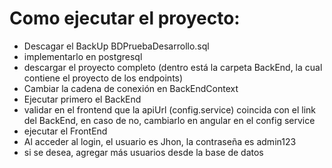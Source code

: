 # Como ejecutar el proyecto:

* Descagar el BackUp BDPruebaDesarrollo.sql
* implementarlo en postgresql
* descargar el proyecto completo (dentro está la carpeta BackEnd, la cual contiene el proyecto de los endpoints)
* Cambiar la cadena de conexión en BackEndContext
* Ejecutar primero el BackEnd
* validar en el frontend que la apiUrl (config.service) coincida con el link del BackEnd, en caso de no, cambiarlo en angular en el config service
* ejecutar el FrontEnd
* Al acceder al login, el usuario es Jhon, la contraseña es admin123
* si se desea, agregar más usuarios desde la base de datos
